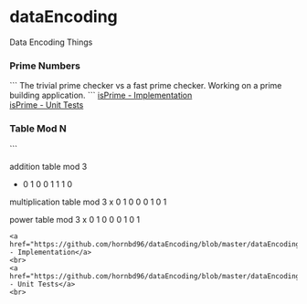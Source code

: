 # dataEncoding
Data Encoding Things

<h3>Prime Numbers</h3>
```
The trivial prime checker vs a fast prime checker.
Working on a prime building application.
```
<a href="https://github.com/hornbd96/dataEncoding/blob/master/dataEncoding/src/kit/prime.java">isPrime - Implementation</a>
<br>
<a href="https://github.com/hornbd96/dataEncoding/blob/master/dataEncoding/test/kit/primeTest.java">isPrime - Unit Tests</a>
<br>

<h3>Table Mod N</h3>
```

addition table mod 3
+ 0 1
0 0 1
1 1 0

multiplication table mod 3
x 0 1
0 0 0
1 0 1

power table mod 3
x 0 1
0 0 0
1 0 1

```
<a href="https://github.com/hornbd96/dataEncoding/blob/master/dataEncoding/src/kit/table.java">isPrime - Implementation</a>
<br>
<a href="https://github.com/hornbd96/dataEncoding/blob/master/dataEncoding/test/kit/tableTest.java">isPrime - Unit Tests</a>
<br>
